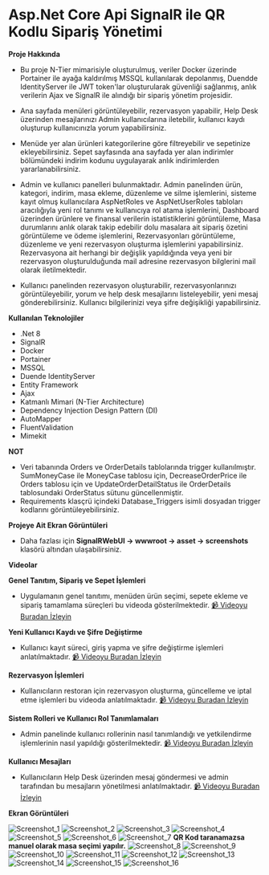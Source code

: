 ﻿# Asp.Net Core Api SignalR ile QR Kodlu Sipariş Yönetimi

**Proje Hakkında**

* Bu proje N-Tier mimarisiyle oluşturulmuş, veriler Docker üzerinde Portainer ile ayağa kaldırılmış MSSQL kullanılarak depolanmış,
Duendde IdentityServer ile JWT token'lar oluşturularak güvenliği sağlanmış,
anlık verilerin Ajax ve SignalR ile alındığı bir sipariş yönetim projesidir.

* Ana sayfada menüleri görüntüleyebilir, rezervasyon yapabilir, Help Desk üzerinden mesajlarınızı Admin kullanıcılarına iletebilir, kullanıcı kaydı oluşturup kullanıcınızla yorum yapabilirsiniz.

* Menüde yer alan ürünleri kategorilerine göre filtreyebilir ve sepetinize ekleyebilirsiniz. Sepet sayfasında ana sayfada yer alan indirimler bölümündeki indirim kodunu uygulayarak anlık indirimlerden yararlanabilirsiniz.

* Admin ve kullanıcı panelleri bulunmaktadır. Admin panelinden ürün, kategori, indirim, masa ekleme, düzenleme ve silme işlemlerini, 
sisteme kayıt olmuş kullanıcılara AspNetRoles ve AspNetUserRoles tabloları aracılığıyla yeni rol tanımı ve kullanıcıya rol atama işlemlerini,
Dashboard üzerinden ürünlere ve finansal verilerin istatistiklerini görüntüleme,
Masa durumlarını anlık olarak takip edebilir dolu masalara ait sipariş özetini görüntüleme ve ödeme işlemlerini,
Rezervasyonları görüntüleme, düzenleme ve yeni rezervasyon oluşturma işlemlerini yapabilirsiniz. Rezervasyona ait herhangi bir değişlik yapıldığında veya yeni bir rezervasyon oluşturulduğunda mail adresine rezervasyon bilglerini mail olarak iletilmektedir.

* Kullanıcı panelinden rezervasyon oluşturabilir, rezervasyonlarınızı görüntüleyebilir, yorum ve help desk mesajlarını listeleyebilir, yeni mesaj gönderebilirsiniz. Kullanıcı bilgilerinizi veya şifre değişikliği yapabilirsiniz.

**Kullanılan Teknolojiler**

- .Net 8
- SignalR
- Docker
- Portainer
- MSSQL
- Duende IdentityServer
- Entity Framework
- Ajax
- Katmanlı Mimari (N-Tier Architecture)
- Dependency Injection Design Pattern (DI)
- AutoMapper
- FluentValidation
- Mimekit

**NOT**
- Veri tabanında Orders ve OrderDetails tablolarında trigger kullanılmıştır. SumMoneyCase ile MoneyCase tablosu için, DecreaseOrderPrice ile Orders tablosu için ve UpdateOrderDetailStatus ile OrderDetails tablosundaki OrderStatus sütunu güncellenmiştir.
- Requirements klasçrü içindeki Database_Triggers isimli dosyadan trigger kodlarını görüntüleyebilirsiniz.

**Projeye Ait Ekran Görüntüleri**
- Daha fazlası için **SignalRWebUI -> wwwroot -> asset -> screenshots** klasörü altından ulaşabilirsiniz.

**Videolar**

**Genel Tanıtım, Sipariş ve Sepet İşlemleri**
- Uygulamanın genel tanıtımı, menüden ürün seçimi, sepete ekleme ve sipariş tamamlama süreçleri bu videoda gösterilmektedir.
[📹 Videoyu Buradan İzleyin](https://drive.google.com/file/d/1AgUnYt6dNhfMWfq1OiLdy5XJlqF7wN1M/view?usp=sharing)

**Yeni Kullanıcı Kaydı ve Şifre Değiştirme**
- Kullanıcı kayıt süreci, giriş yapma ve şifre değiştirme işlemleri anlatılmaktadır.
[📹 Videoyu Buradan İzleyin](https://drive.google.com/file/d/1J0Q6KNK329dvdRTRAzORIcUIr1ODqf4Q/view?usp=sharing)

**Rezervasyon İşlemleri**
- Kullanıcıların restoran için rezervasyon oluşturma, güncelleme ve iptal etme işlemleri bu videoda anlatılmaktadır.
[📹 Videoyu Buradan İzleyin](https://drive.google.com/file/d/1FgNCwyAGrY9KBozFw3LUkzDIwBo3iwQJ/view?usp=sharing)

**Sistem Rolleri ve Kullanıcı Rol Tanımlamaları**
- Admin panelinde kullanıcı rollerinin nasıl tanımlandığı ve yetkilendirme işlemlerinin nasıl yapıldığı gösterilmektedir.
[📹 Videoyu Buradan İzleyin](https://drive.google.com/file/d/19w6Y77V_9H6LEL5sMa_cNwHDj_oXH2Xl/view?usp=sharing)

**Kullanıcı Mesajları**
- Kullanıcıların Help Desk üzerinden mesaj göndermesi ve admin tarafından bu mesajların yönetilmesi anlatılmaktadır.
[📹 Videoyu Buradan İzleyin](https://drive.google.com/file/d/1EHcHX7v6OyFi7utZSIiI5zJQ2hwMl5jO/view?usp=sharing)

**Ekran Görüntüleri**

![Screenshot_1](SignalRWebUI/wwwroot/asset/screenshots/main.jpg)
![Screenshot_2](SignalRWebUI/wwwroot/asset/screenshots/menu_1.jpg)
![Screenshot_3](SignalRWebUI/wwwroot/asset/screenshots/menu_2.jpg)
![Screenshot_4](SignalRWebUI/wwwroot/asset/screenshots/login.jpg)
![Screenshot_5](SignalRWebUI/wwwroot/asset/screenshots/register.jpg)
![Screenshot_6](SignalRWebUI/wwwroot/asset/screenshots/docker.jpg)
![Screenshot_7](SignalRWebUI/wwwroot/asset/screenshots/portainer.jpg)
**QR Kod taranamazsa manuel olarak masa seçimi yapılır.**
![Screenshot_8](SignalRWebUI/wwwroot/asset/screenshots/default_restaurant_tables.jpg)
![Screenshot_9](SignalRWebUI/wwwroot/asset/screenshots/admin_dashboard.jpg)
![Screenshot_10](SignalRWebUI/wwwroot/asset/screenshots/money_case.jpg)
![Screenshot_11](SignalRWebUI/wwwroot/asset/screenshots/money_case_history.jpg)
![Screenshot_12](SignalRWebUI/wwwroot/asset/screenshots/tables.jpg)
![Screenshot_13](SignalRWebUI/wwwroot/asset/screenshots/table_status.jpg)
![Screenshot_14](SignalRWebUI/wwwroot/asset/screenshots/system_roles.jpg)
![Screenshot_15](SignalRWebUI/wwwroot/asset/screenshots/users_list.jpg)
![Screenshot_16](SignalRWebUI/wwwroot/asset/screenshots/user_roles.jpg)
